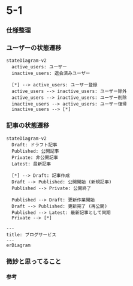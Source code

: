 # 5-1

### 仕様整理

### ユーザーの状態遷移

```mermaid
stateDiagram-v2
  active_users: ユーザー
  inactive_users: 退会済みユーザー
  
  [*] --> active_users: ユーザー登録
  active_users --> inactive_users: ユーザー除外
  active_users --> inactive_users: ユーザー削除
  inactive_users --> active_users: ユーザー復帰
  inactive_users --> [*]
```

### 記事の状態遷移

```mermaid
stateDiagram-v2
  Draft: ドラフト記事
  Published: 公開記事
  Private: 非公開記事
  Latest: 最新記事

  [*] --> Draft: 記事作成
  Draft --> Published: 公開開始 (新規記事)
  Published --> Private: 公開終了
    
  Published --> Draft: 更新作業開始
  Draft --> Published: 更新完了 (再公開)
  Published --> Latest: 最新記事として同期
  Private --> [*]
```

```mermaid
---
title: ブログサービス
---
erDiagram
```

### 微妙と思ってること

#### 参考